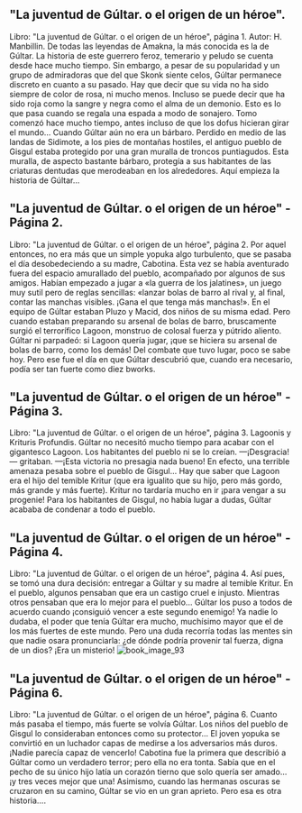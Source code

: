 ## "La juventud de Gúltar. o el origen de un héroe".
Libro: "La juventud de Gúltar. o el origen de un héroe", página 1.
Autor: H. Manbillin.
De todas las leyendas de Amakna, la más conocida es la de Gúltar. La historia de este guerrero feroz, temerario y peludo se cuenta desde hace mucho tiempo.
Sin embargo, a pesar de su popularidad y un grupo de admiradoras que del que Skonk siente celos, Gúltar permanece discreto en cuanto a su pasado. Hay que decir que su vida no ha sido siempre de color de rosa, ni mucho menos. Incluso se puede decir que ha sido roja como la sangre y negra como el alma de un demonio. Esto es lo que pasa cuando se regala una espada a modo de sonajero.
Tomo comenzó hace mucho tiempo, antes incluso de que los dofus hicieran girar el mundo...
Cuando Gúltar aún no era un bárbaro.
Perdido en medio de las landas de Sidimote, a los pies de montañas hostiles, el antiguo pueblo de Gisgul estaba protegido por una gran muralla de troncos puntiagudos. Esta muralla, de aspecto bastante bárbaro, protegía a sus habitantes de las criaturas dentudas que merodeaban en los alrededores. Aquí empieza la historia de Gúltar...

## "La juventud de Gúltar. o el origen de un héroe" - Página 2.
Libro: "La juventud de Gúltar. o el origen de un héroe", página 2.
Por aquel entonces, no era más que un simple yopuka algo turbulento, que se pasaba el día desobedeciendo a su madre, Cabotina. Esta vez se había aventurado fuera del espacio amurallado del pueblo, acompañado por algunos de sus amigos. Habían empezado a jugar a «la guerra de los jalatines», un juego muy sutil pero de reglas sencillas: «lanzar bolas de barro al rival y, al final, contar las manchas visibles. ¡Gana el que tenga más manchas!».
En el equipo de Gúltar estaban Pluzo y Macid, dos niños de su misma edad. Pero cuando estaban preparando su arsenal de bolas de barro, bruscamente surgió el terrorífico Lagoon, monstruo de colosal fuerza y pútrido aliento. Gúltar ni parpadeó: si Lagoon quería jugar, ¡que se hiciera su arsenal de bolas de barro, como los demás! Del combate que tuvo lugar, poco se sabe hoy. Pero ese fue el día en que Gúltar descubrió que, cuando era necesario, podía ser tan fuerte como diez bworks.

## "La juventud de Gúltar. o el origen de un héroe" - Página 3.
Libro: "La juventud de Gúltar. o el origen de un héroe", página 3.
Lagoonis y Krituris Profundis.
Gúltar no necesitó mucho tiempo para acabar con el gigantesco Lagoon. Los habitantes del pueblo ni se lo creían. —¡Desgracia!— gritaban. —¡Esta victoria no presagia nada bueno! En efecto, una terrible amenaza pesaba sobre el pueblo de Gisgul...
Hay que saber que Lagoon era el hijo del temible Kritur (que era igualito que su hijo, pero más gordo, más grande y más fuerte). Kritur no tardaría mucho en ir ¡para vengar a su progenie! Para los habitantes de Gisgul, no había lugar a dudas, Gúltar acababa de condenar a todo el pueblo.

## "La juventud de Gúltar. o el origen de un héroe" - Página 4.
Libro: "La juventud de Gúltar. o el origen de un héroe", página 4.
Así pues, se tomó una dura decisión: entregar a Gúltar y su madre al temible Kritur. En el pueblo, algunos pensaban que era un castigo cruel e injusto. Mientras otros pensaban que era lo mejor para el pueblo...
Gúltar los puso a todos de acuerdo cuando ¡consiguió vencer a este segundo enemigo! Ya nadie lo dudaba, el poder que tenía Gúltar era mucho, muchísimo mayor que el de los más fuertes de este mundo. Pero una duda recorría todas las mentes sin que nadie osara pronunciarla: ¿de dónde podría provenir tal fuerza, digna de un dios? ¡Era un misterio!
![book_image_93](https://media.discordapp.net/attachments/1105643336989159555/1105648330530357298/93.jpg)

## "La juventud de Gúltar. o el origen de un héroe" - Página 6.
Libro: "La juventud de Gúltar. o el origen de un héroe", página 6.
Cuanto más pasaba el tiempo, más fuerte se volvía Gúltar. Los niños del pueblo de Gisgul lo consideraban entonces como su protector...
El joven yopuka se convirtió en un luchador capas de medirse a los adversarios más duros. ¡Nadie parecía capaz de vencerlo! Cabotina fue la primera que describió a Gúltar como un verdadero terror; pero ella no era tonta. Sabía que en el pecho de su único hijo latía un corazón tierno que solo quería ser amado... ¡y tres veces mejor que una!
Asimismo, cuando las hermanas oscuras se cruzaron en su camino, Gúltar se vio en un gran aprieto. Pero esa es otra historia....